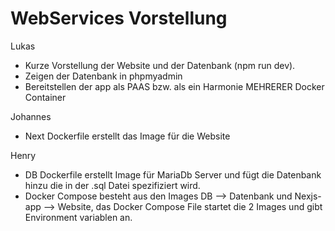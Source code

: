 # WebServices Vorstellung
Lukas
- Kurze Vorstellung der Website und der Datenbank (npm run dev).
- Zeigen der Datenbank in phpmyadmin
- Bereitstellen der app als PAAS bzw. als ein Harmonie MEHRERER Docker Container

Johannes
- Next Dockerfile erstellt das Image für die Website

Henry
- DB Dockerfile erstellt Image für MariaDb Server und fügt die Datenbank hinzu die in der .sql Datei spezifiziert wird.
- Docker Compose besteht aus den Images DB --> Datenbank und Nexjs-app --> Website, das Docker Compose File startet die 2 Images und gibt Environment variablen an.
